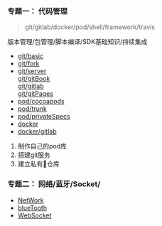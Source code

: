 
### 专题一： 代码管理

> git/gitlab/docker/pod/shell/framework/travis

版本管理/包管理/脚本编译/SDK基础知识/持续集成

- [git/basic](../git/git_basic.md)  
- [git/fork](../git/git_fork.md)  
- [git/server](../git/git_server.md)  
  [git/gitBook](../git/gitbook.md)  
  [git/gitlab](../git/gitlab.md)  
  [git/gitPages](../git/gitpages.md)
- [pod/cocoapods](../pod/cocoapods.md)
- [pod/trunk](../pod/cocoapods_trunk.md)
- [pod/privateSpecs](../pod/privateSpecs.md)
- [docker](../docker/docker.md)
- [docker/gitlab](../docker/gitlab.md)

1. 制作自己的pod库
2. 搭建git服务
3. 建立私有仓库



### 专题二： 网络/蓝牙/Socket/

- [NetWork](../iOS/NetWork.md)
- [blueTooth](../iOS/blueTooth.md)
- [WebSocket](../iOS/WebSocket.md)
